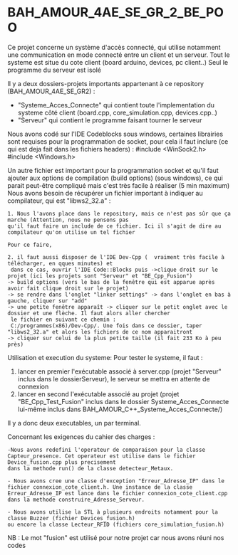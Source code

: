 # BAH_AMOUR_4AE_SE_GR_2_BE_POO


Ce projet concerne un système d'accès connecté, 
qui utilise notamment une communication en mode connecté entre un client et un serveur. 
Tout le systeme est situe du cote client (board arduino, devices, pc client..)
Seul le programme du serveur est isolé 


Il y a deux dossiers-projets importants appartenant à ce repository (BAH_AMOUR_4AE_SE_GR2) :  
- "Systeme_Acces_Connecte" qui contient toute l'implementation du systeme côté client (board.cpp, core_simulation.cpp, devices.cpp..)
- "Serveur" qui contient le programme faisant tourner le serveur 


Nous avons codé sur l'IDE Codeblocks sous windows, certaines librairies sont requises pour la programmation de socket,
pour cela il faut inclure (ce qui est deja fait dans les fichiers headers) : 
    #include <WinSock2.h>
    #include <Windows.h>
    

Un autre fichier est important pour la programmation socket et qu'il faut ajouter aux options de compilation (build options)
(sous windows), ce qui parait peut-être compliqué mais c'est très facile à réaliser (5 min maximum)
	Nous avons besoin de récupérer un fichier important à indiquer au compilateur, qui est  "libws2_32.a" : 

	1. Nous l'avons place dans le repository, mais ce n'est pas sûr que ça marche (Attention, nous ne pensons pas
	qu'il faut faire un include de ce fichier. Ici il s'agit de dire au compilateur qu'on utilise un tel fichier

	Pour ce faire,

	2. il faut aussi disposer de l'IDE Dev-Cpp (  vraiment très facile à télécharger, en qques minutes) et
	 dans ce cas, ouvrir l'IDE Code::Blocks puis ->clique droit sur le projet (ici les projets sont "Serveur" et "BE_Cpp_Fusion") 
	-> build options (vers le bas de la fenêtre qui est apparue après avoir fait clique droit sur le projet)
	-> se rendre dans l'onglet "linker settings" -> dans l'onglet en bas à gauche, cliquer sur "add"
	-> une petite fenêtre apparaît -> cliquer sur le petit onglet avec le dossier et une flèche. Il faut alors aller chercher
	 le fichier en suivant ce chemin : 
	 C:/programmes(x86)/Dev-Cpp/. Une fois dans ce dossier, taper "libws2_32.a" et alors les fichiers de ce nom apparaitront
	-> cliquer sur celui de la plus petite taille (il fait 233 Ko à peu près)
	


Utilisation et execution du systeme: 
Pour tester le systeme, il faut : 
1. lancer en premier l'exécutable associé à server.cpp (projet "Serveur" inclus dans le dossierServeur), le serveur se mettra en attente de connexion
2. lancer en second l'exécutable associé au projet (projet "BE_Cpp_Test_Fusion" inclus dans le dossier Systeme_Acces_Connecte
lui-même inclus dans BAH_AMOUR_C++_Systeme_Acces_Connecte/)

Il y a donc deux executables, un par terminal.



Concernant les exigences du cahier des charges : 

	-Nous avons redefini l'operateur de comparaison pour la classe 
 	Capteur_presence. Cet operateur est utilise dans le fichier Device_fusion.cpp plus precisement 
	dans la methode run() de la classe detecteur_Metaux.
	
	- Nous avons cree une classe d'exception "Erreur_Adresse_IP" dans le fichier connexion_cote_client.h. Une instance de la classe
	Erreur_Adresse_IP est lance dans le fichier connexion_cote_client.cpp dans la methode construire_Adresse_Serveur.

	- Nous avons utilise la STL à plusieurs endroits notamment pour la classe Buzzer (fichier Devices_fusion.h) 
	ou encore la classe Lecteur_RFID (fichiers core_simulation_fusion.h)


NB : Le mot "fusion" est utilisé pour notre projet car nous avons réuni nos codes




